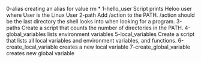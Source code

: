 0-alias 
	creating an alias for value rm *
1-hello_user
	Script prints Heloo user where User is the Linux User
2-path
	Add /action to the PATH. /action should be the last directory the shell looks into when looking for a program.
3-paths
	Create a script that counts the number of directories in the PATH.
4-global_variables
	lists environment variables
5-local_variables
	Create a script that lists all local variables and environment variables, and functions.
6-create_local_variable
	creates a new local variable
7-create_global_variable
	creates new global variable
